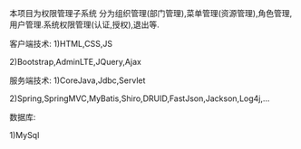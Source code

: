 本项目为权限管理子系统
分为组织管理(部门管理),菜单管理(资源管理),角色管理,用户管理.系统权限管理(认证,授权),退出等.

客户端技术:
1)HTML,CSS,JS

2)Bootstrap,AdminLTE,JQuery,Ajax


服务端技术:
1)CoreJava,Jdbc,Servlet

2)Spring,SpringMVC,MyBatis,Shiro,DRUID,FastJson,Jackson,Log4j,...


数据库:

1)MySql
